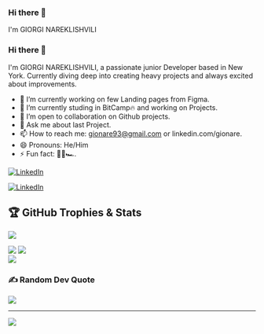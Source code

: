 ### Hi there 👋
I'm GIORGI NAREKLISHVILI
<!--
**gionare/gionare** is a ✨ _special_ ✨ repository because its `README.md` (this file) appears on your GitHub profile.

Here are some ideas to get you started:

- 🔭 I’m currently working on ...
- 🌱 I’m currently learning ...
- 👯 I’m looking to collaborate on ...
- 🤔 I’m looking for help with ...
- 💬 Ask me about ...
- 📫 How to reach me: ...
- 😄 Pronouns: ...
- ⚡ Fun fact: ...
-->

### Hi there 👋
I'm GIORGI NAREKLISHVILI, a passionate junior Developer based in New York. Currently diving deep into creating heavy projects and always excited about improvements.

- 🔭 I’m currently working on few Landing pages from Figma.
- 🌱 I’m currently studing in BitCamp🔥 and working on Projects.
- 👯 I’m open to collaboration on Github projects.
- 💬 Ask me about last Project.
- 📫 How to reach me: gionare93@gmail.com or linkedin.com/gionare.
- 😄 Pronouns: He/Him
- ⚡ Fun fact: 🚵🚴🏎️.

[![LinkedIn](https://img.shields.io/badge/LinkedIn-%230077B5.svg?logo=linkedin&logoColor=white)](https://linkedin.com/in/gionare) 


[![LinkedIn](https://img.shields.io/badge/LinkedIn-%230077B5.svg?logo=linkedin&logoColor=white)](https://linkedin.com/in/gionare) 

## 🏆 GitHub Trophies & Stats
![](https://github-profile-trophy.vercel.app/?username=gionare&theme=onedark&no-frame=true&no-bg=true&margin-w=4)

![](https://github-readme-stats.vercel.app/api/top-langs/?username=gionare&theme=vision-friendly-dark&hide_border=true&include_all_commits=false&count_private=false&layout=compact)
![](https://github-readme-streak-stats.herokuapp.com/?user=gionare&theme=vision-friendly-dark&hide_border=true)<br/>
![](https://github-readme-stats.vercel.app/api?username=gionare&theme=vision-friendly-dark&hide_border=true&include_all_commits=false&count_private=false)<br/>



### ✍️ Random Dev Quote
![](https://quotes-github-readme.vercel.app/api?type=horizontal&theme=radical)

---
[![](https://visitcount.itsvg.in/api?id=gionare&icon=8&color=6)](https://visitcount.itsvg.in)

<!-- Proudly created with GPRM ( https://gprm.itsvg.in ) -->
